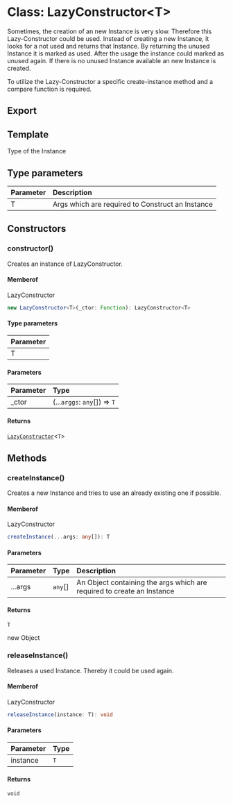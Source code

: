 # Class: LazyConstructor<T\>

Sometimes, the creation of an new Instance is very slow. Therefore this Lazy-Constructor could be used.
Instead of creating a new Instance, it looks for a not used and returns that Instance. By returning
the unused Instance it is marked as used. After the usage the instance could marked as unused again.
If there is no unused Instance available an new Instance is created.

To utilize the Lazy-Constructor a specific create-instance method and a compare function is required.

## Export

## Template

Type of the Instance

## Type parameters

| Parameter | Description                                      |
| :-------- | :----------------------------------------------- |
| T         | Args which are required to Construct an Instance |

## Constructors

### constructor()

Creates an instance of LazyConstructor.

#### Memberof

LazyConstructor

```ts
new LazyConstructor<T>(_ctor: Function): LazyConstructor<T>
```

#### Type parameters

| Parameter |
| :-------- |
| T         |

#### Parameters

| Parameter | Type                         |
| :-------- | :--------------------------- |
| \_ctor    | (...`arggs`: `any`[]) => `T` |

#### Returns

[`LazyConstructor`](class.LazyConstructor.md)<`T`\>

## Methods

### createInstance()

Creates a new Instance and tries to use an already existing
one if possible.

#### Memberof

LazyConstructor

```ts
createInstance(...args: any[]): T
```

#### Parameters

| Parameter | Type    | Description                                                            |
| :-------- | :------ | :--------------------------------------------------------------------- |
| ...args   | `any`[] | An Object containing the args which are required to create an Instance |

#### Returns

`T`

new Object

### releaseInstance()

Releases a used Instance. Thereby it could be
used again.

#### Memberof

LazyConstructor

```ts
releaseInstance(instance: T): void
```

#### Parameters

| Parameter | Type |
| :-------- | :--- |
| instance  | `T`  |

#### Returns

`void`
